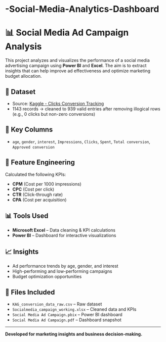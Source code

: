 # -Social-Media-Analytics-Dashboard
# 📊 Social Media Ad Campaign Analysis

This project analyzes and visualizes the performance of a social media advertising campaign using **Power BI** and **Excel**. The aim is to extract insights that can help improve ad effectiveness and optimize marketing budget allocation.

## 📁 Dataset
- Source: [Kaggle - Clicks Conversion Tracking](https://www.kaggle.com/datasets/loveall/clicks-conversion-tracking)
- 1143 records → cleaned to 939 valid entries after removing illogical rows (e.g., 0 clicks but non-zero conversions)

## 📌 Key Columns
- `age`, `gender`, `interest`, `Impressions`, `Clicks`, `Spent`, `Total conversion`, `Approved conversion`

## 🔧 Feature Engineering
Calculated the following KPIs:
- **CPM** (Cost per 1000 impressions)
- **CPC** (Cost per click)
- **CTR** (Click-through rate)
- **CPA** (Cost per acquisition)

## 📊 Tools Used
- **Microsoft Excel** – Data cleaning & KPI calculations
- **Power BI** – Dashboard for interactive visualizations

## 📈 Insights
- Ad performance trends by age, gender, and interest
- High-performing and low-performing campaigns
- Budget optimization opportunities

## 📂 Files Included
- `KAG_conversion_data_raw.csv` – Raw dataset
- `Socialmedia_campaign_working.xlsx` – Cleaned data and KPIs
- `Social Media Ad Campaign.pbix` – Power BI dashboard
- `Social Media Ad Campaign.pdf` – Dashboard snapshot

---

**Developed for marketing insights and business decision-making.**

